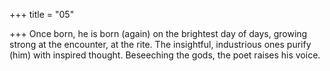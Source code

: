 +++
title = "05"

+++
Once born, he is born (again) on the brightest day of days, growing  strong at the encounter, at the rite.
The insightful, industrious ones purify (him) with inspired thought.  Beseeching the gods, the poet raises his voice.